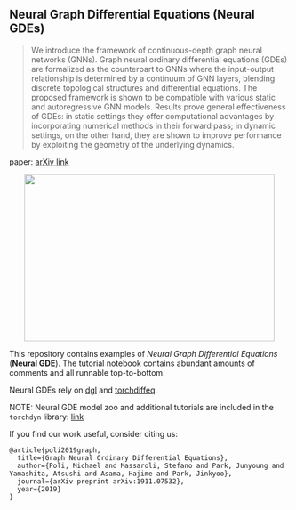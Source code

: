 ## Neural Graph Differential Equations (Neural GDEs)

> We introduce the framework of continuous-depth graph neural networks (GNNs). Graph neural ordinary differential equations (GDEs) are formalized as the counterpart to GNNs where the input-output relationship is determined by a continuum of GNN layers, blending discrete topological structures and differential equations. The proposed framework is shown to be compatible with various static and autoregressive GNN models. Results prove general effectiveness of GDEs: in static settings they offer computational advantages by incorporating numerical methods in their forward pass; in dynamic settings, on the other hand, they are shown to improve performance by exploiting the geometry of the underlying dynamics.

paper: [arXiv link](https://arxiv.org/abs/1911.07532)

<p align="center">
<img src="fig/gde_vec.jpg" width="450" height="300">
</p>

This repository contains examples of *Neural Graph Differential Equations* (**Neural GDE**). The tutorial notebook contains abundant amounts of comments and all runnable top-to-bottom.

Neural GDEs rely on [dgl](https://github.com/dmlc/dgl) and [torchdiffeq](https://github.com/rtqichen/torchdiffeq).

NOTE: Neural GDE model zoo and additional tutorials are included in the `torchdyn` library: [link](https://github.com/DiffEqML/torchdyn)

If you find our work useful, consider citing us:

```
@article{poli2019graph,
  title={Graph Neural Ordinary Differential Equations},
  author={Poli, Michael and Massaroli, Stefano and Park, Junyoung and Yamashita, Atsushi and Asama, Hajime and Park, Jinkyoo},
  journal={arXiv preprint arXiv:1911.07532},
  year={2019}
}
```
